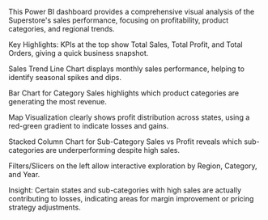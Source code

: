 This Power BI dashboard provides a comprehensive visual analysis of the Superstore's sales performance, focusing on profitability, product categories, and regional trends.

 Key Highlights:
KPIs at the top show Total Sales, Total Profit, and Total Orders, giving a quick business snapshot.

Sales Trend Line Chart displays monthly sales performance, helping to identify seasonal spikes and dips.

Bar Chart for Category Sales highlights which product categories are generating the most revenue.

Map Visualization clearly shows profit distribution across states, using a red-green gradient to indicate losses and gains.

Stacked Column Chart for Sub-Category Sales vs Profit reveals which sub-categories are underperforming despite high sales.

Filters/Slicers on the left allow interactive exploration by Region, Category, and Year.

Insight: Certain states and sub-categories with high sales are actually contributing to losses, indicating areas for margin improvement or pricing strategy adjustments.
